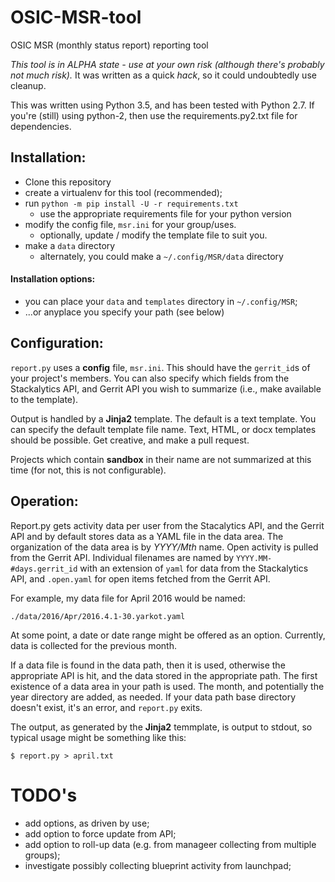 # OSIC-MSR-tool

OSIC MSR (monthly status report) reporting tool

_This tool is in ALPHA state - use at your own risk (although there's probably not much risk)._
It was written as a quick _hack_, so it could undoubtedly use cleanup.

This was written using Python 3.5, and has been tested with Python 2.7.
If you're (still) using python-2, then use the requirements.py2.txt file for dependencies.

## Installation:

 - Clone this repository
 - create a virtualenv for this tool (recommended);
 - run `python -m pip install -U -r requirements.txt`
   - use the appropriate requirements file for your python version
 - modify the config file, `msr.ini` for your group/uses.
   - optionally, update / modify the template file to suit you.
 - make a `data` directory
   - alternately, you could make a `~/.config/MSR/data` directory
   
#### Installation options:
  - you can place your `data` and `templates` directory in `~/.config/MSR`;
  - ...or anyplace you specify your path (see below)
  
## Configuration:

`report.py` uses a **config** file,  `msr.ini`.
This should have the `gerrit_id`s of your project's members.
You can also specify which fields from the Stackalytics API, and Gerrit API you wish to summarize (i.e., make available to the template).

Output is handled by a **Jinja2** template.
The default is a text template.
You can specify the default template file name.
Text, HTML, or docx templates should be possible.
Get creative, and make a pull request.

Projects which contain **sandbox** in their name are not summarized at this time (for not, this is not configurable).

## Operation:

Report.py gets activity data per user from the Stacalytics API, and the Gerrit API and by default stores data as a YAML file in the data area.
The organization of the data area is by *YYYY/Mth* name.
Open activity is pulled from the Gerrit API.
Individual filenames are named by `YYYY.MM-#days.gerrit_id`
with an extension of `yaml` for data from the Stackalytics API,
and `.open.yaml` for open items fetched from the Gerrit API.

For example, my data file for April 2016 would be named:

    ./data/2016/Apr/2016.4.1-30.yarkot.yaml

At some point, a date or date range might be offered as an option.
Currently, data is collected for the previous month.

If a data file is found in the data path, then it is used, otherwise the appropriate API is hit, and the data stored in the appropriate path.
The first existence of a data area in your path is used.
The month, and potentially the year directory are added, as needed.
If your data path base directory doesn't exist, it's an error, and `report.py` exits.

The output, as generated by the **Jinja2** temmplate, is output to stdout, so typical usage might be something like this:

    $ report.py > april.txt

# TODO's

- add options, as driven by use;
- add option to force update from API;
- add option to roll-up data (e.g. from manageer collecting from multiple groups);
- investigate possibly collecting blueprint activity from launchpad;

